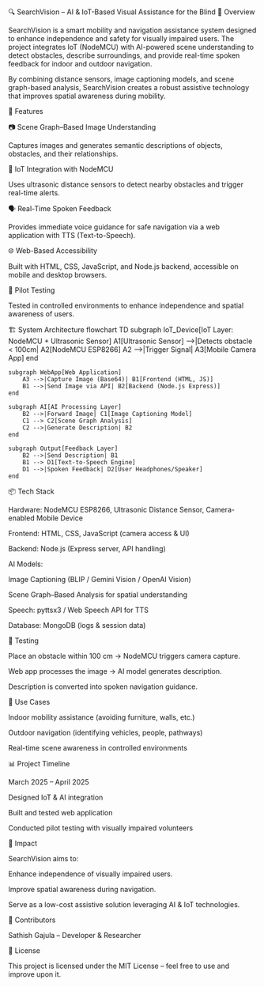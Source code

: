 🔍 SearchVision – AI & IoT-Based Visual Assistance for the Blind
📖 Overview

SearchVision is a smart mobility and navigation assistance system designed to enhance independence and safety for visually impaired users. The project integrates IoT (NodeMCU) with AI-powered scene understanding to detect obstacles, describe surroundings, and provide real-time spoken feedback for indoor and outdoor navigation.

By combining distance sensors, image captioning models, and scene graph-based analysis, SearchVision creates a robust assistive technology that improves spatial awareness during mobility.

🚀 Features

📷 Scene Graph–Based Image Understanding

Captures images and generates semantic descriptions of objects, obstacles, and their relationships.

🦾 IoT Integration with NodeMCU

Uses ultrasonic distance sensors to detect nearby obstacles and trigger real-time alerts.

🗣 Real-Time Spoken Feedback

Provides immediate voice guidance for safe navigation via a web application with TTS (Text-to-Speech).

🌐 Web-Based Accessibility

Built with HTML, CSS, JavaScript, and Node.js backend, accessible on mobile and desktop browsers.

🎯 Pilot Testing

Tested in controlled environments to enhance independence and spatial awareness of users.

🏗 System Architecture
flowchart TD
    subgraph IoT_Device[IoT Layer: NodeMCU + Ultrasonic Sensor]
        A1[Ultrasonic Sensor] -->|Detects obstacle < 100cm| A2[NodeMCU ESP8266]
        A2 -->|Trigger Signal| A3[Mobile Camera App]
    end

    subgraph WebApp[Web Application]
        A3 -->|Capture Image (Base64)| B1[Frontend (HTML, JS)]
        B1 -->|Send Image via API| B2[Backend (Node.js Express)]
    end

    subgraph AI[AI Processing Layer]
        B2 -->|Forward Image| C1[Image Captioning Model]
        C1 --> C2[Scene Graph Analysis]
        C2 -->|Generate Description| B2
    end

    subgraph Output[Feedback Layer]
        B2 -->|Send Description| B1
        B1 --> D1[Text-to-Speech Engine]
        D1 -->|Spoken Feedback| D2[User Headphones/Speaker]
    end

📦 Tech Stack

Hardware: NodeMCU ESP8266, Ultrasonic Distance Sensor, Camera-enabled Mobile Device

Frontend: HTML, CSS, JavaScript (camera access & UI)

Backend: Node.js (Express server, API handling)

AI Models:

Image Captioning (BLIP / Gemini Vision / OpenAI Vision)

Scene Graph–Based Analysis for spatial understanding

Speech: pyttsx3 / Web Speech API for TTS

Database: MongoDB (logs & session data)

🧪 Testing

Place an obstacle within 100 cm → NodeMCU triggers camera capture.

Web app processes the image → AI model generates description.

Description is converted into spoken navigation guidance.

📌 Use Cases

Indoor mobility assistance (avoiding furniture, walls, etc.)

Outdoor navigation (identifying vehicles, people, pathways)

Real-time scene awareness in controlled environments

📊 Project Timeline

March 2025 – April 2025

Designed IoT & AI integration

Built and tested web application

Conducted pilot testing with visually impaired volunteers

🌟 Impact

SearchVision aims to:

Enhance independence of visually impaired users.

Improve spatial awareness during navigation.

Serve as a low-cost assistive solution leveraging AI & IoT technologies.

🤝 Contributors

Sathish Gajula – Developer & Researcher

📜 License

This project is licensed under the MIT License – feel free to use and improve upon it.
